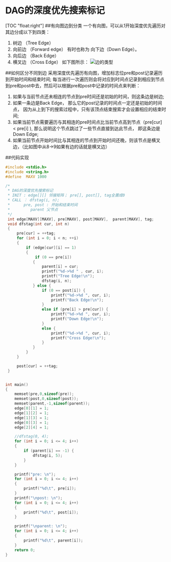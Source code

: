 # DAG的深度优先搜索标记
[TOC "float:right"]
##有向图边到分类
	一个有向图，可以从1开始深度优先遍历对其边分成以下到四类：
1. 树边  （Tree Edge）
2. 向前边 （Forward edge） 有时也称为 向下边（Down Edge）。
3. 向后边 （Back Edge）
4. 横叉边 （Cross Edge）
如下图所示：
![边的类型](http://img.blog.csdn.net/20141208173902513?watermark/2/text/aHR0cDovL2Jsb2cuY3Nkbi5uZXQvYXRvbWljMTIz/font/5a6L5L2T/fontsize/400/fill/I0JBQkFCMA==/dissolve/70/gravity/Center)

##如何区分不同到边
采用深度优先遍历有向图，增加标志位pre和post记录遍历到开始时间和结束时间;
每当进行一次遍历则会将对应到时间点记录到相应到节点到pre和post中去，然后可以根据pre和post中记录的时间点来判断：
1. 如果与当前节点还未相连的节点到pre时间还是初始的时间，则这条边是树边;
2. 如果一条边是Back Edge， 那么它的post记录的时间点一定还是初始的时间点， 因为从上到下的搜索过程中，只有该顶点结束搜索才会设置相应的结束时间;
3. 如果当前节点需要遍历与其相连的pre时间点比当前节点高到节点（pre[cur] < pre[i] ), 那么说明这个节点跳过了一些节点直接到达此节点， 即这条边是Down Edge;
4. 如果当前节点开始时间比与其相连的节点到开始时间还晚，则该节点是横叉边，（比如图中从8->9如果有边的话就是横叉边）

##代码实现
```cpp
#include <stdio.h>
#include <string.h>
#define  MAXV 1000

/*
 * DAG的深度优先搜索标记
 * INIT : edge[][] 邻接矩阵； pre[], post[], tag全置成0
 * CALL ： dfstag(i, n);  
 * 		pre, post : 开始和结束时间
 *         parent 父节点
 */
 int edge[MAXV][MAXV], pre[MAXV], post[MAXV],  parent[MAXV], tag;
 void dfstag(int cur, int n)
 {
     pre[cur] = ++tag;
     for (int i = 0; i < n; ++i)
     {
         if (edge[cur][i] == 1)
         {
             if (0 == pre[i])
            {
                parent[i] = cur;
                printf("%d->%d " , cur, i);
                printf("Tree Edge!\n");
                dfstag(i, n);
            } else {
                if (0 == post[i]) {
                    printf("%d->%d ", cur, i);
                    printf("Back Edge!\n");
                }
                else if (pre[i] > pre[cur]) {
                    printf("%d->%d ", cur, i);
                    printf("Down Edge!\n");
                }
                else {
                    printf("%d->%d ", cur, i);
                    printf("Cross Edge!\n");
                }
            }
         }
     }

     post[cur] = ++tag;
 }


int main()
{
    memset(pre,0,sizeof(pre));
    memset(post,0,sizeof(post));
    memset(parent,-1,sizeof(parent));
    edge[0][1] = 1;
    edge[1][2] = 1;
    edge[1][3] = 1;
    edge[0][3] = 1;
    edge[2][4] = 1;

    //dfstag(0, 4);
    for (int i = 0; i <= 4; i++)
    {
        if (parent[i] == -1) {
            dfstag(i, 5);
        }
    }

    printf("pre: \n");
    for (int i = 0; i <= 4; i++)
    {
        printf("%d\t", pre[i]);
    }
    printf("\npost: \n");
    for (int i = 0; i <= 4; i++)
    {
        printf("%d\t", post[i]);
    }

    printf("\nparent: \n");
    for (int i = 0; i <= 4; i++)
    {
        printf("%d\t", parent[i]);
    }
    return 0;
}
```
